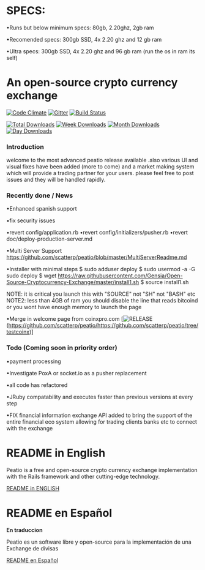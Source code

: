 SPECS:
=====================================
•Runs but below minimum specs: 80gb, 2.20ghz, 2gb ram

•Recomended specs: 300gb SSD, 4x 2.20 ghz and 12 gb ram

•Ultra specs: 300gb SSD, 4x 2.20 ghz and 96 gb ram (run the os in ram its self)

An open-source crypto currency exchange
=====================================
[![Code Climate](https://codeclimate.com/github/peatio/peatio)](https://codeclimate.com/github/Gensia/Open-Source-Cryptocurrency-Exchange)
[![Gitter](https://badges.gitter.im/Join%20Chat.svg)](https://gitter.im/peatio/peatio?utm_source=badge&utm_medium=badge&utm_campaign=pr-badge&utm_content=badge)
[![Build Status](https://travis-ci.org/Gensia/Open-Source-Cryptocurrency-Exchange.svg?branch=master)](https://travis-ci.org/Gensia/Open-Source-Cryptocurrency-Exchange)

[![Total Downloads](https://img.shields.io/npm/dt/hacktimer.svg)](https://github.com/Gensia/Open-Source-Cryptocurrency-Exchange)
[![Week Downloads](https://img.shields.io/npm/dw/hacktimer.svg)](https://github.com/Gensia/Open-Source-Cryptocurrency-Exchange)
[![Month Downloads](https://img.shields.io/npm/dm/hacktimer.svg)](https://github.com/Gensia/Open-Source-Cryptocurrency-Exchange)
[![Day Downloads](https://img.shields.io/npm/dy/hacktimer.svg)](https://github.com/Gensia/Open-Source-Cryptocurrency-Exchange)

### Introduction 
   welcome to the most advanced peatio release available .also various UI and visual fixes have been added
   (more to come) and a market making system which will provide a trading partner for your users.
   please feel free to post issues and they will be handled rapidly.

### Recently done / News

•Enhanced spanish support

•fix security issues

•revert config/application.rb
•revert config/initializers/pusher.rb
•revert doc/deploy-production-server.md

•Multi Server Support https://github.com/scatterp/peatio/blob/master/MultiServerReadme.md

•Installer with minimal steps 
      $ sudo adduser deploy
      $ sudo usermod -a -G sudo deploy
      $ wget https://raw.githubusercontent.com/Gensia/Open-Source-Cryptocurrency-Exchange/master/install1.sh
      $ source install1.sh

NOTE: it is critical you launch this with "SOURCE" not "SH" not "BASH" etc
NOTE2: less than 4GB of ram you should disable the line that reads bitcoind or you wont have enough memory to launch the page

•Merge in welcome page from coinxpro.com [![RELEASE]()(https://github.com/scatterp/peatio/https://github.com/scatterp/peatio/tree/testcoinx)]

### Todo (Coming soon in priority order)

•payment processing

•Investigate PoxA or socket.io as a pusher replacement

•all code has refactored 

•JRuby compatability and executes faster than previous versions at every step 

•FIX financial information exchange API  added to bring the support of the entire financial eco system allowing for trading clients banks etc to connect with the exchange


README in English
=====================================
Peatio is a free and open-source crypto currency exchange implementation with the Rails framework and other cutting-edge technology.

[README in ENGLISH](README-English.md)

README en Español
=======================================
**En traduccion**

Peatio es un software libre y open-source para la implementación de una Exchange de divisas

[README en Español](README-Español.md)
